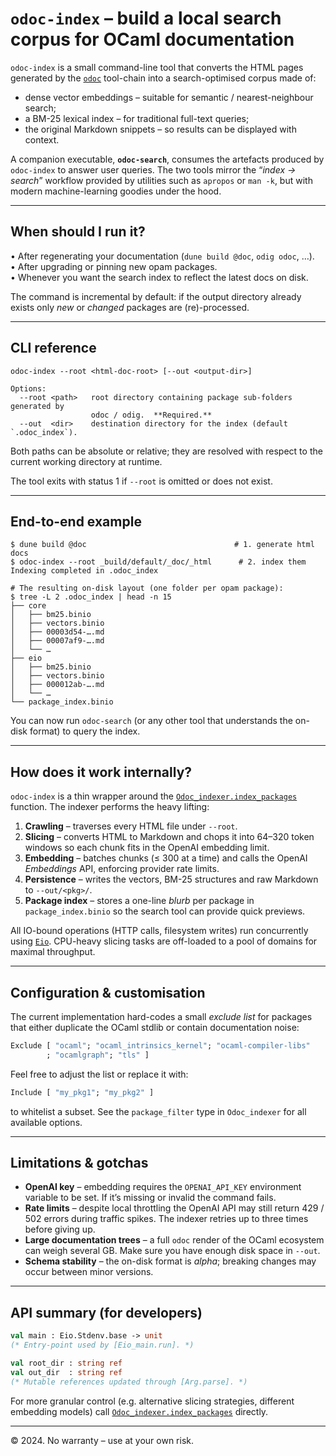 # `odoc-index` – build a local search corpus for OCaml documentation

`odoc-index` is a small command-line tool that converts the HTML pages
generated by the [`odoc`](https://ocaml.org/p/odoc/latest) tool-chain into
a search-optimised corpus made of:

* dense vector embeddings – suitable for semantic / nearest-neighbour search;
* a BM-25 lexical index – for traditional full-text queries;
* the original Markdown snippets – so results can be displayed with context.

A companion executable, **`odoc-search`**, consumes the artefacts produced by
`odoc-index` to answer user queries.  The two tools mirror the
“*index → search*” workflow provided by utilities such as `apropos` or
`man -k`, but with modern machine-learning goodies under the hood.

---

## When should I run it?

• After regenerating your documentation (`dune build @doc`, `odig odoc`, …).  \
• After upgrading or pinning new opam packages.  \
• Whenever you want the search index to reflect the latest docs on disk.

The command is incremental by default: if the output directory already exists
only *new* or *changed* packages are (re)-processed.

---

## CLI reference

```
odoc-index --root <html-doc-root> [--out <output-dir>]

Options:
  --root <path>   root directory containing package sub-folders generated by
                  odoc / odig.  **Required.**
  --out  <dir>    destination directory for the index (default `.odoc_index`).
```

Both paths can be absolute or relative; they are resolved with respect to the
current working directory at runtime.

The tool exits with status 1 if `--root` is omitted or does not exist.

---

## End-to-end example

```console
$ dune build @doc                                 # 1. generate html docs
$ odoc-index --root _build/default/_doc/_html      # 2. index them
Indexing completed in .odoc_index

# The resulting on-disk layout (one folder per opam package):
$ tree -L 2 .odoc_index | head -n 15
├── core
│   ├── bm25.binio
│   ├── vectors.binio
│   ├── 00003d54-….md
│   ├── 00007af9-….md
│   └── …
├── eio
│   ├── bm25.binio
│   ├── vectors.binio
│   ├── 000012ab-….md
│   └── …
└── package_index.binio
```

You can now run `odoc-search` (or any other tool that understands the on-disk
format) to query the index.

---

## How does it work internally?

`odoc-index` is a thin wrapper around the
[`Odoc_indexer.index_packages`](../../lib/odoc_indexer.ml) function.  The
indexer performs the heavy lifting:

1. **Crawling** – traverses every HTML file under `--root`.
2. **Slicing** – converts HTML to Markdown and chops it into 64–320 token
   windows so each chunk fits in the OpenAI embedding limit.
3. **Embedding** – batches chunks (≤ 300 at a time) and calls the OpenAI
   *Embeddings* API, enforcing provider rate limits.
4. **Persistence** – writes the vectors, BM-25 structures and raw Markdown to
   `--out/<pkg>/`.
5. **Package index** – stores a one-line *blurb* per package in
   `package_index.binio` so the search tool can provide quick previews.

All IO-bound operations (HTTP calls, filesystem writes) run concurrently using
[`Eio`](https://github.com/ocaml-multicore/eio).  CPU-heavy slicing tasks are
off-loaded to a pool of domains for maximal throughput.

---

## Configuration & customisation

The current implementation hard-codes a small *exclude list* for packages that
either duplicate the OCaml stdlib or contain documentation noise:

```ocaml
Exclude [ "ocaml"; "ocaml_intrinsics_kernel"; "ocaml-compiler-libs"
        ; "ocamlgraph"; "tls" ]
```

Feel free to adjust the list or replace it with:

```ocaml
Include [ "my_pkg1"; "my_pkg2" ]
```

to whitelist a subset.  See the `package_filter` type in
`Odoc_indexer` for all available options.

---

## Limitations & gotchas

* **OpenAI key** – embedding requires the `OPENAI_API_KEY` environment
  variable to be set.  If it’s missing or invalid the command fails.
* **Rate limits** – despite local throttling the OpenAI API may still return
  429 / 502 errors during traffic spikes.  The indexer retries up to three
  times before giving up.
* **Large documentation trees** – a full `odoc` render of the OCaml
  ecosystem can weigh several GB.  Make sure you have enough disk space in
  `--out`.
* **Schema stability** – the on-disk format is *alpha*; breaking changes may
  occur between minor versions.

---

## API summary (for developers)

```ocaml
val main : Eio.Stdenv.base -> unit
(* Entry-point used by [Eio_main.run]. *)

val root_dir : string ref
val out_dir  : string ref
(* Mutable references updated through [Arg.parse]. *)
```

For more granular control (e.g. alternative slicing strategies, different
embedding models) call [`Odoc_indexer.index_packages`](../../lib/odoc_indexer.ml)
directly.

---

© 2024.  No warranty – use at your own risk.


